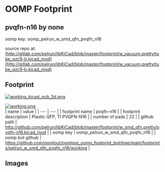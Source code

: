 # OOMP Footprint  
## pvqfn-n16  by none  
  
oomp key: oomp_pelrun_w_smd_qfn_pvqfn_n16  
  
source repo at: [http://gitlab.com/pelrun/libKiCad/blob/master/footprint/w_vacuum.pretty/tube_gzc9-b.kicad_mod](http://gitlab.com/pelrun/libKiCad/blob/master/footprint/w_vacuum.pretty/tube_gzc9-b.kicad_mod)  
## Footprint  
  
[![working_kicad_pcb_3d.png](working_kicad_pcb_3d_600.png)](working_kicad_pcb_3d.png)  
  
[![working.png](working_600.png)](working.png)  
| name | value | 
| --- | --- | 
| footprint name | pvqfn-n16 | 
| footprint description | Plastic QFP, TI PVQFN-N16 | 
| number of pads | 22 | 
| github path | http://github.com/pelrun/libKiCad/blob/master/footprint/w_smd_qfn.pretty/pvqfn-n16.kicad_mod | 
| oomp key | oomp_pelrun_w_smd_qfn_pvqfn_n16 | 
| oomp bot github | https://github.com/oomlout/oomlout_oomp_footprint_bot/tree/main/footprints/pelrun_w_smd_qfn_pvqfn_n16/working | 
## Images  
